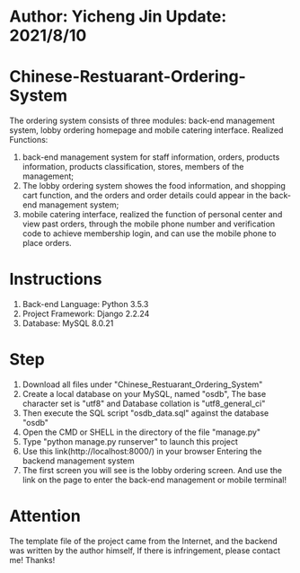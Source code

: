 # Author: Yicheng Jin  Update: 2021/8/10

# Chinese-Restuarant-Ordering-System
The ordering system consists of three modules: back-end management system, lobby ordering homepage and mobile catering interface. 
Realized Functions: 
1) back-end management system for staff information, orders, products information, products classification, stores, members of the management; 
2) The lobby ordering system showes the food information, and shopping cart function, and the orders and order details could appear in the back-end management system;
3) mobile catering interface, realized the function of personal center and view past orders, through the mobile phone number and verification code to achieve membership login, and can use the mobile phone to place orders.

# Instructions
1) Back-end Language: Python 3.5.3
2) Project Framework: Django 2.2.24
3) Database: MySQL 8.0.21

# Step
1) Download all files under "Chinese_Restuarant_Ordering_System" 
2) Create a local database on your MySQL, named "osdb", The base character set is "utf8" and Database collation is "utf8_general_ci"
3) Then execute the SQL script "osdb_data.sql" against the database "osdb"
4) Open the CMD or SHELL in the directory of the file "manage.py"
5) Type "python manage.py runserver" to launch this project
6) Use this link(http://localhost:8000/) in your browser Entering the backend management system
7) The first screen you will see is the lobby ordering screen. And use the link on the page to enter the back-end management or mobile terminal!

# Attention 
The template file of the project came from the Internet, and the backend was written by the author himself, If there is infringement, please contact me! Thanks!
